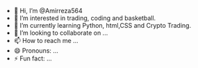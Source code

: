 - 👋 Hi, I’m @Amirreza564
- 👀 I’m interested in trading, coding and basketball. 
- 🌱 I’m currently learning Python, html,CSS and Crypto Trading. 
- 💞️ I’m looking to collaborate on ...
- 📫 How to reach me ...
- 😄 Pronouns: ...
- ⚡ Fun fact: ...

<!---
Amirreza564/Amirreza564 is a ✨ special ✨ repository because its `README.md` (this file) appears on your GitHub profile.
You can click the Preview link to take a look at your changes.
--->
